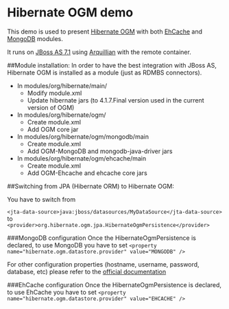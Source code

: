 Hibernate OGM demo
================

This demo is used to present [Hibernate OGM](http://hibernate.org/subprojects/ogm.html) with both [EhCache](http://www.ehcache.org/) and [MongoDB](http://www.mongodb.org) modules.

It runs on [JBoss AS 7.1](http://www.jboss.org/as7) using [Arquillian](http://www.arquillian.org) with the remote container.


##Module installation:
In order to have the best integration with JBoss AS, Hibernate OGM is installed as a module (just as RDMBS connectors).

- In modules/org/hibernate/main/
   - Modify module.xml
   - Update hibernate jars (to 4.1.7.Final version used in the current version of OGM)
- In modules/org/hibernate/ogm/
   - Create module.xml
   - Add OGM core jar
- In modules/org/hibernate/ogm/mongodb/main
   - Create module.xml
   - Add OGM-MongoDB and mongodb-java-driver jars
- In modules/org/hibernate/ogm/ehcache/main
   - Create module.xml
   - Add OGM-Ehcache and ehcache core jars

##Switching from JPA (Hibernate ORM) to Hibernate OGM:

You have to switch from

 ``<jta-data-source>java:jboss/datasources/MyDataSource</jta-data-source>``  
to  
``<provider>org.hibernate.ogm.jpa.HibernateOgmPersistence</provider>``

###MongoDB configuration
Once the HibernateOgmPersistence is declared, to use MongoDB you have to set ``<property name="hibernate.ogm.datastore.provider" value="MONGODB" />``

For other configuration properties (hostname, username, password, database, etc)  please refer to the [official documentation](http://docs.jboss.org/hibernate/ogm/4.0/reference/en-US/html_single/#d0e1875)

###EhCache configuration
Once the HibernateOgmPersistence is declared, to use EhCache you have to set ``<property name="hibernate.ogm.datastore.provider" value="EHCACHE" />``